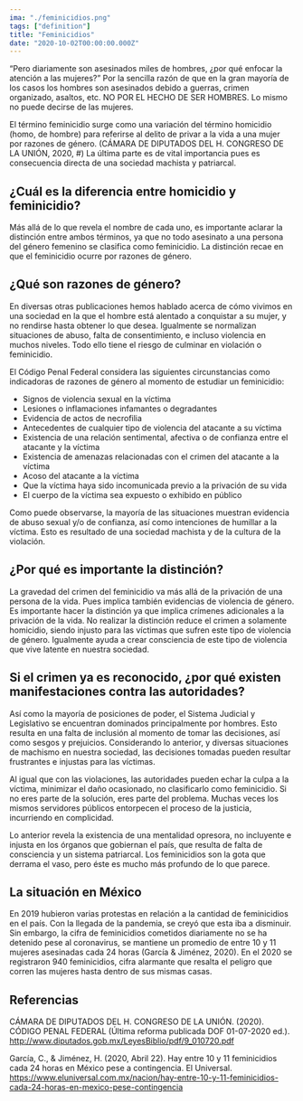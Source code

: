 ```yaml
---
ima: "./feminicidios.png"
tags: ["definition"]
title: "Feminicidios"
date: "2020-10-02T00:00:00.000Z"
---
```

“Pero diariamente son asesinados miles de hombres, ¿por qué enfocar la atención a las mujeres?” Por la sencilla razón de que en la gran mayoría de los casos los hombres son asesinados debido a guerras, crimen organizado, asaltos, etc. NO POR EL HECHO DE SER HOMBRES. Lo mismo no puede decirse de las mujeres. 

El término feminicidio surge como una variación del término homicidio (homo, de hombre) para referirse al delito de privar a la vida a una mujer por razones de género. (CÁMARA DE DIPUTADOS DEL H. CONGRESO DE LA UNIÓN, 2020, #) La última parte es de vital importancia pues es consecuencia directa de una sociedad machista y patriarcal. 

## ¿Cuál es la diferencia entre homicidio y feminicidio?

Más allá de lo que revela el nombre de cada uno, es importante aclarar la distinción entre ambos términos, ya que no todo asesinato a una persona del género femenino se clasifica como feminicidio. La distinción recae en que el feminicidio ocurre por razones de género. 

## ¿Qué son razones de género?

En diversas otras publicaciones hemos hablado acerca de cómo vivimos en una sociedad en la que el hombre está alentado a conquistar a su mujer, y no rendirse hasta obtener lo que desea. Igualmente se normalizan situaciones de abuso, falta de consentimiento, e incluso violencia en muchos niveles. Todo ello tiene el riesgo de culminar en violación o feminicidio. 

El Código Penal Federal considera las siguientes circunstancias como indicadoras de razones de género al momento de estudiar un feminicidio:
- Signos de violencia sexual en la víctima
- Lesiones o inflamaciones infamantes o degradantes
- Evidencia de actos de necrofilia
- Antecedentes de cualquier tipo de violencia del atacante a su víctima
- Existencia de una relación sentimental, afectiva o de confianza entre el atacante y la víctima
- Existencia de amenazas relacionadas con el crimen del atacante a la víctima
- Acoso del atacante a la víctima
- Que la víctima haya sido incomunicada previo a la privación de su vida
- El cuerpo de la víctima sea expuesto o exhibido en público

Como puede observarse, la mayoría de las situaciones muestran evidencia de abuso sexual y/o de confianza, así como intenciones de humillar a la víctima. Esto es resultado de una sociedad machista y de la cultura de la violación. 


## ¿Por qué es importante la distinción?

La gravedad del crimen del feminicidio va más allá de la privación de una persona de la vida. Pues implica también evidencias de violencia de género. Es importante hacer la distinción ya que implica crímenes adicionales a la privación de la vida. No realizar la distinción reduce el crimen a solamente homicidio, siendo injusto para las víctimas que sufren este tipo de violencia de género. Igualmente ayuda a crear consciencia de este tipo de violencia que vive latente en nuestra sociedad. 

## Si el crimen ya es reconocido, ¿por qué existen manifestaciones contra las autoridades?

Así como la mayoría de posiciones de poder, el Sistema Judicial y Legislativo se encuentran dominados principalmente por hombres. Esto resulta en una falta de inclusión al momento de tomar las decisiones, así como  sesgos y prejuicios. Considerando lo anterior, y diversas situaciones de machismo en nuestra sociedad, las decisiones tomadas pueden resultar frustrantes e injustas para las víctimas. 

Al igual que con las violaciones, las autoridades pueden echar la culpa a la víctima, minimizar el daño ocasionado, no clasificarlo como feminicidio. Si no eres parte de la solución, eres parte del problema. Muchas veces los mismos servidores públicos entorpecen el proceso de la justicia, incurriendo en complicidad. 

Lo anterior revela la existencia de una mentalidad opresora, no incluyente e injusta en los órganos que gobiernan el país, que resulta de falta de consciencia y un sistema patriarcal. Los feminicidios son la gota que derrama el vaso, pero éste es mucho más profundo de lo que parece. 

## La situación en México 

En 2019 hubieron varias protestas en relación a la cantidad de feminicidios en el país. Con la llegada de la pandemia, se creyó que esta iba a disminuir. Sin embargo, la cifra de feminicidios cometidos diariamente no se ha detenido pese al coronavirus, se mantiene un promedio de entre 10 y 11 mujeres asesinadas cada 24 horas (García & Jiménez, 2020). En el 2020 se registraron 940 feminicidios, cifra alarmante que resalta el peligro que corren las mujeres hasta dentro de sus mismas casas. 


## Referencias 

CÁMARA DE DIPUTADOS DEL H. CONGRESO DE LA UNIÓN. (2020). CÓDIGO PENAL FEDERAL (Última reforma publicada DOF 01-07-2020 ed.). http://www.diputados.gob.mx/LeyesBiblio/pdf/9_010720.pdf

García, C., & Jiménez, H. (2020, Abril 22). Hay entre 10 y 11 feminicidios cada 24 horas en México pese a contingencia. El Universal. https://www.eluniversal.com.mx/nacion/hay-entre-10-y-11-feminicidios-cada-24-horas-en-mexico-pese-contingencia

